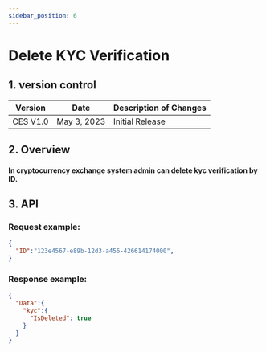 ```yaml
---
sidebar_position: 6
---
```


# Delete KYC Verification

## 1. version control

| Version  | Date        | Description of Changes |
| -------- | ----------- | ---------------------- |
| CES V1.0 | May 3, 2023 | Initial Release        |

## 2. Overview

#### In cryptocurrency exchange system admin can delete kyc verification by ID.


## 3. API

### Request example:

```json
{
  "ID":"123e4567-e89b-12d3-a456-426614174000",
}
```
### Response example:

```json
{
  "Data":{
    "kyc":{
      "IsDeleted": true
    }
  }
}
```